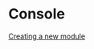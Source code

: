 # Console

[Creating a new module](https://docs.godotengine.org/en/stable/contributing/development/core_and_modules/custom_modules_in_cpp.html#creating-a-new-module)
